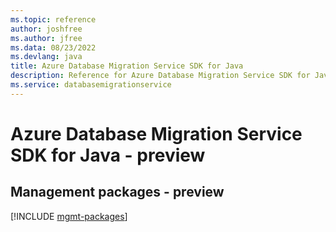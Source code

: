 ```yaml
---
ms.topic: reference
author: joshfree
ms.author: jfree
ms.data: 08/23/2022
ms.devlang: java
title: Azure Database Migration Service SDK for Java
description: Reference for Azure Database Migration Service SDK for Java
ms.service: databasemigrationservice
---
```

# Azure Database Migration Service SDK for Java - preview

## Management packages - preview
[!INCLUDE [mgmt-packages](database-migration-service-mgmt-index.md)]